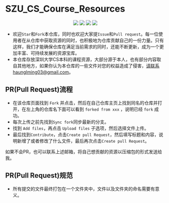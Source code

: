 # SZU_CS_Course_Resources
<div align="center">
    <a href="https://github.com/HuangLM03/SZU_CS_Course_Resources"> <img src="https://badgen.net/github/stars/HuangLM03/SZU_CS_Course_Resources?icon=github&color=8a14ab"></a>
    <a href="https://github.com/HuangLM03/SZU_CS_Course_Resources"> <img src="https://badgen.net/github/forks/HuangLM03/SZU_CS_Course_Resources?icon=github&color=4ab8a1"></a>
    <a href="https://github.com/HuangLM03/SZU_CS_Course_Resources"> <img src="https://img.shields.io/github/repo-size/HuangLM03/SZU_CS_Course_Resources"></a>
    <a href="https://github.com/HuangLM03/SZU_CS_Course_Resources"> <img src="https://img.shields.io/github/contributors/HuangLM03/SZU_CS_Course_Resources"></a>
</div>

- 欢迎`Star`和`Fork`本仓库，同时也欢迎大家提`Issue`和`Pull request`。每一位使用者在从仓库中获取资源的同时，也积极地为仓库贡献自己的一份力量。只有这样，我们才能确保仓库在满足当前需求的同时，还能不断更新，成为一个更加丰富、可持续发展的资源宝库。
- 本仓库存放深圳大学CS本科的课程资源，大部分源于本人，也有部分内容取自其他地方，如果你认为本仓库的一些文件对您的权益造成了侵害，请联系haunglming03@gmail.com。

## PR(Pull Request)流程

- 在该仓库页面找到 `Fork` 并点击，然后在自己仓库主页上找到同名的仓库并打开，在左上角的仓库名下面可以看到 `forked from xxx` ，说明已经 `fork` 成功。
- 每次上传之前先找到`Sync fork`同步最新的分支。
- 找到 `Add files`，再点击 `Upload files` 子选项，然后选择文件上传。
- 最后找到`Contribute`，点击`Create pull Request`，然后填写标题和内容，说明新增了或者修改了什么文件，最后再次点击`Create pull Request`。

如果不会PR，也可以联系上述邮箱，将自己想贡献的资源以压缩包的形式发送给我。

## PR(Pull Request)规范

- 所有提交的文件最终打包在一个文件夹中，文件以及文件夹的命名需要有意义。
